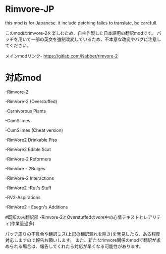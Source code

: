# Rimvore-JP
this mod is for Japanese.
 it include patching failes to translate, be carefull.

このmodはrimvore-2を楽しむため、自主作製した日本語用の翻訳modです。
パッチを用いて一部の英文を強制改変しているため、不本意な改変やバグに注意してください。

メインmodリンク- https://gitlab.com/Nabber/rimvore-2

# 対応mod
-Rimvore-2 

-RimVore-2 (Overstuffed) 

-Carnivorous Plants 

-CumSlimes 

-CumSlimes (Cheat version) 

-RimVore2 Drinkable Piss 

-RimVore2 Edible Scat 

-RimVore-2 Reformers 

-RimVore - 2Bulges

-RimVore-2 Interactions

-RimVore2 -Rut's Stuff

-RV2-Aspirations

-RimVore2 - Esegn's Additions

#既知の未翻訳部
-Rimvore-2とOverstuffedのvore中の心情テキストとレアリティ(作業量過多)

パッチ周りの不具合や翻訳ミス(上記の翻訳漏れを除き)を発見したら、ある程度対応しますので報告お願いします。
また、新たなrimvore関係のmodで翻訳が求められる場合は、報告してくれたら対応が早くなる可能性があります。